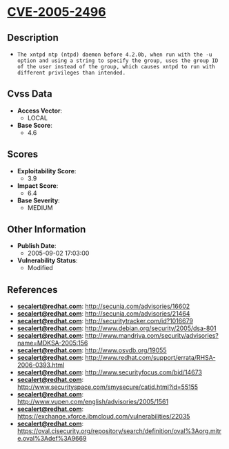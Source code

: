 
# [CVE-2005-2496](http://secunia.com/advisories/16602)

## Description

- `The xntpd ntp (ntpd) daemon before 4.2.0b, when run with the -u option and using a string to specify the group, uses the group ID of the user instead of the group, which causes xntpd to run with different privileges than intended.`

## Cvss Data

- **Access Vector**:
  - LOCAL
- **Base Score**:
  - 4.6

## Scores

- **Exploitability Score**:
  - 3.9
- **Impact Score**:
  - 6.4
- **Base Severity**:
  - MEDIUM

## Other Information

- **Publish Date**:
  - 2005-09-02 17:03:00
- **Vulnerability Status**:
  - Modified

## References

- **secalert@redhat.com**: http://secunia.com/advisories/16602
- **secalert@redhat.com**: http://secunia.com/advisories/21464
- **secalert@redhat.com**: http://securitytracker.com/id?1016679
- **secalert@redhat.com**: http://www.debian.org/security/2005/dsa-801
- **secalert@redhat.com**: http://www.mandriva.com/security/advisories?name=MDKSA-2005:156
- **secalert@redhat.com**: http://www.osvdb.org/19055
- **secalert@redhat.com**: http://www.redhat.com/support/errata/RHSA-2006-0393.html
- **secalert@redhat.com**: http://www.securityfocus.com/bid/14673
- **secalert@redhat.com**: http://www.securityspace.com/smysecure/catid.html?id=55155
- **secalert@redhat.com**: http://www.vupen.com/english/advisories/2005/1561
- **secalert@redhat.com**: https://exchange.xforce.ibmcloud.com/vulnerabilities/22035
- **secalert@redhat.com**: https://oval.cisecurity.org/repository/search/definition/oval%3Aorg.mitre.oval%3Adef%3A9669
